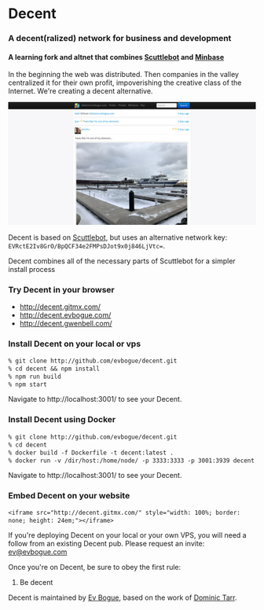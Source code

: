 # Decent

### A decent(ralized) network for business and development

#### A learning fork and altnet that combines [Scuttlebot](http://github.com/ssbc/scuttlebot) and [Minbase](http://github.com/evbogue/minbase)

In the beginning the web was distributed. Then companies in the valley centralized it for their own profit, impoverishing the creative class of the Internet. We're creating a decent alternative.

![Decent screenshot](decent.png)

Decent is based on [Scuttlebot](http://scuttlebot.io), but uses an alternative network key: `EVRctE2Iv8GrO/BpQCF34e2FMPsDJot9x0j846LjVtc=`.

Decent combines all of the necessary parts of Scuttlebot for a simpler install process

### Try Decent in your browser

+ http://decent.gitmx.com/
+ http://decent.evbogue.com/
+ http://decent.gwenbell.com/

### Install Decent on your local or vps

```
% git clone http://github.com/evbogue/decent.git
% cd decent && npm install
% npm run build
% npm start
```

Navigate to http://localhost:3001/ to see your Decent.

### Install Decent using Docker

```
% git clone http://github.com/evbogue/decent.git
% cd decent
% docker build -f Dockerfile -t decent:latest .
% docker run -v /dir/host:/home/node/ -p 3333:3333 -p 3001:3939 decent 
```

Navigate to http://localhost:3001/ to see your Decent.

### Embed Decent on your website

```
<iframe src="http://decent.gitmx.com/" style="width: 100%; border: none; height: 24em;"></iframe>
```

If you're deploying Decent on your local or your own VPS, you will need a follow from an existing Decent pub. Please request an invite: [ev@evbogue.com](mailto:ev@evbogue.com)

Once you're on Decent, be sure to obey the first rule:

1. Be decent

Decent is maintained by [Ev Bogue](http://evbogue.com), based on the work of [Dominic Tarr](http://dominictarr.com).



